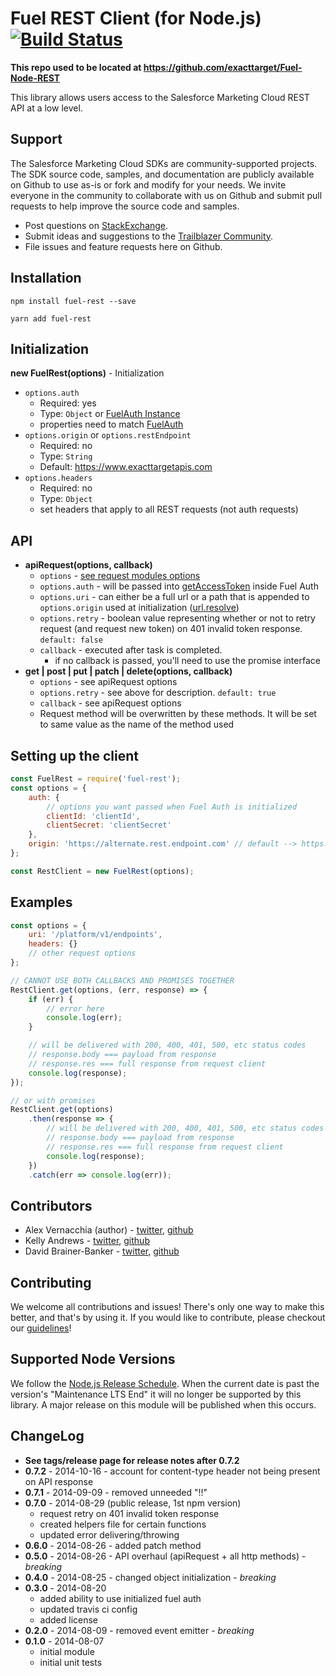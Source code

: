 Fuel REST Client (for Node.js) [![Build Status](https://travis-ci.org/salesforce-marketingcloud/FuelSDK-Node-REST.svg?branch=master)](https://travis-ci.org/salesforce-marketingcloud/FuelSDK-Node-REST)
=============

**This repo used to be located at https://github.com/exacttarget/Fuel-Node-REST**

This library allows users access to the Salesforce Marketing Cloud REST API at a low level.

## Support
The Salesforce Marketing Cloud SDKs are community-supported projects. The SDK source code, samples, and documentation are publicly available on Github to use as-is or fork and modify for your needs. We invite everyone in the community to collaborate with us on Github and submit pull requests to help improve the source code and samples.
* Post questions on [StackExchange](https://salesforce.stackexchange.com/questions/tagged/marketing-cloud).
* Submit ideas and suggestions to the [Trailblazer Community](https://success.salesforce.com/ideaSearch?sort=2&filter=Marketing+Cloud).
* File issues and feature requests here on Github.

## Installation

```
npm install fuel-rest --save

yarn add fuel-rest
```

## Initialization

**new FuelRest(options)** - Initialization

* `options.auth`
    * Required: yes
    * Type: `Object` or [FuelAuth Instance][1]
    * properties need to match [FuelAuth][1]
* `options.origin` or `options.restEndpoint`
    * Required: no
    * Type: `String`
    * Default: https://www.exacttargetapis.com
* `options.headers`
    * Required: no
    * Type: `Object`
    * set headers that apply to all REST requests (not auth requests)

## API

* **apiRequest(options, callback)**
    * `options` - [see request modules options][3]
    * `options.auth` - will be passed into [getAccessToken][4] inside Fuel Auth
    * `options.uri` - can either be a full url or a path that is appended to `options.origin` used at initialization ([url.resolve][2])
    * `options.retry` - boolean value representing whether or not to retry request (and request new token) on 401 invalid token response. `default: false`
    * `callback` - executed after task is completed.
        * if no callback is passed, you'll need to use the promise interface
* **get | post | put | patch | delete(options, callback)**
    * `options` - see apiRequest options
    * `options.retry` - see above for description. `default: true`
    * `callback` - see apiRequest options
    * Request method will be overwritten by these methods. It will be set to same value as the name of the method used

## Setting up the client

```js
const FuelRest = require('fuel-rest');
const options = {
	auth: {
		// options you want passed when Fuel Auth is initialized
		clientId: 'clientId',
		clientSecret: 'clientSecret'
	},
	origin: 'https://alternate.rest.endpoint.com' // default --> https://www.exacttargetapis.com
};

const RestClient = new FuelRest(options);
```


## Examples

```js
const options = {
	uri: '/platform/v1/endpoints',
	headers: {}
	// other request options
};

// CANNOT USE BOTH CALLBACKS AND PROMISES TOGETHER
RestClient.get(options, (err, response) => {
	if (err) {
		// error here
		console.log(err);
	}

	// will be delivered with 200, 400, 401, 500, etc status codes
	// response.body === payload from response
	// response.res === full response from request client
	console.log(response);
});

// or with promises
RestClient.get(options)
	.then(response => {
		// will be delivered with 200, 400, 401, 500, etc status codes
		// response.body === payload from response
		// response.res === full response from request client
		console.log(response);
	})
	.catch(err => console.log(err));
```

## Contributors

* Alex Vernacchia (author) - [twitter](https://twitter.com/vernacchia), [github](https://github.com/vernak2539)
* Kelly Andrews - [twitter](https://twitter.com/kellyjandrews), [github](https://github.com/kellyjandrews)
* David Brainer-Banker - [twitter](https://twitter.com/TweetTypography), [github](https://github.com/tweettypography)

## Contributing

We welcome all contributions and issues! There's only one way to make this better, and that's by using it. If you would like to contribute, please checkout our [guidelines][5]!

## Supported Node Versions

We follow the [Node.js Release Schedule](https://github.com/nodejs/Release#release-schedule). When the current date is past the version's "Maintenance LTS End" it will no longer be supported by this library. A major release on this module will be published when this occurs.

## ChangeLog

* **See tags/release page for release notes after 0.7.2**
* **0.7.2** - 2014-10-16 - account for content-type header not being present on API response
* **0.7.1** - 2014-09-09 - removed unneeded "!!"
* **0.7.0** - 2014-08-29 (public release, 1st npm version)
    * request retry on 401 invalid token response
    * created helpers file for certain functions
    * updated error delivering/throwing
* **0.6.0** - 2014-08-26 - added patch method
* **0.5.0** - 2014-08-26 - API overhaul (apiRequest + all http methods) - *breaking*
* **0.4.0** - 2014-08-25 - changed object initialization - *breaking*
* **0.3.0** - 2014-08-20
    * added ability to use initialized fuel auth
    * updated travis ci config
    * added license
* **0.2.0** - 2014-08-09 - removed event emitter - *breaking*
* **0.1.0** - 2014-08-07
    * initial module
    * initial unit tests

[1]: https://github.com/salesforcefuel/FuelSDK-Node-Auth/wiki/Initialization
[2]: http://nodejs.org/api/url.html#url_url_resolve_from_to
[3]: https://github.com/mikeal/request#requestoptions-callback
[4]: https://github.com/salesforcefuel/FuelSDK-Node-Auth/wiki/getAccessToken
[5]: https://github.com/salesforcefuel/FuelSDK-Node-REST/wiki/Contributing

